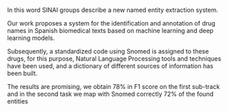 In this word SINAI groups describe a new named entity extraction system. 

Our work proposes a system for the identification and annotation of drug names in Spanish biomedical texts based on machine learning and deep learning models. 

Subsequently, a standardized code using Snomed is assigned to these drugs, for this purpose, Natural Language Processing tools and techniques have been used, and a dictionary of different sources of information has been built. 

The results are promising, we obtain 78% in F1 score on the first sub-track and in the second task we map with Snomed correctly 72% of the found entities
